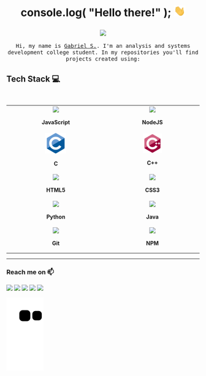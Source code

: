 
 # <p align="center"> console.log( "Hello there!" ); <img src="https://raw.githubusercontent.com/parth-27/parth-27/master/Hi.gif" width="30px"></p>

<p align="center"><img width=50% src="https://media2.giphy.com/media/jM4NGpvx6jZmW93hcZ/giphy.gif?cid=ecf05e47qxppgplgsjmq0kxhk26viej2twmn9stiw4sf7kse&rid=giphy.gif&ct=g"></p>


<p align="center"><samp>Hi, my name is <a href="https://github.com/harry-fruit" target="_blank">Gabriel S.</a>. I'm an analysis and systems development college student. In my repositories you'll find projects created using:</samp></p>

## Tech Stack :computer:

<br>
<table>
<tbody>
 <tr>
<td align="center" width="500px">
<img height=65px src="https://img.icons8.com/color/2x/javascript.png"> 
<p><b>JavaScript<b></p>
</td>

<td align="center" width="500px">
<img height=75px src="https://img.icons8.com/color/2x/nodejs.png"> 
<p><b>NodeJS<b></p>
</td>
</tr>

<tr>
<td align="center">
<img height=55px src="https://raw.githubusercontent.com/devicons/devicon/master/icons/c/c-original.svg">
<p><b>C<b></p>
</td>
 
<td align="center">
<img height="50px" src="https://raw.githubusercontent.com/devicons/devicon/master/icons/cplusplus/cplusplus-original.svg">
<p><b>C++<b></p>
</td>
</tr>

<tr>
<td align="center">
<img height="55px" src="https://img.icons8.com/color/2x/html-5.png">
<p><b>HTML5<b></p>
</td>

<td align="center" >
<img height=55px src="https://img.icons8.com/color/64/000000/css3.png">
<p><b>CSS3</b></p>
</td>
 
<tr>
<td align="center">
<img height=55px src="https://img.icons8.com/color/2x/python.png">
<p><b>Python</b></p>
</td>
 
<td align="center" width="500px">
<img height=65px src="https://img.icons8.com/color/48/000000/java-coffee-cup-logo--v2.png">
<p><b>Java</b></p>
</td>
 
<tr>
<td align="center"> 
<img height=55px src="https://img.icons8.com/color/48/000000/git.png"> 
<p><b>Git<b></p>
</td>
 
<td align="center">
<img height=65px src="https://img.icons8.com/color/96/000000/npm.png"> 
<p><b>NPM</b></p>
</td>

</tbody>
</table>

____

<h3 align="left">Reach me on 📫</h3>
 <div> 
  <a href="https://www.instagram.com/gabrielsantos.jpeg/" target="_blank"><img src="https://img.shields.io/badge/-Instagram-%23E4405F?style=for-the-badge&logo=instagram&logoColor=white" target="_blank"></a>
  <a href = "mailto:gsantos58145@gmail.com"><img src="https://img.shields.io/badge/-Gmail-%23333?style=for-the-badge&logo=gmail&logoColor=white" target="_blank"></a>
  <a href="https://www.linkedin.com/in/gabriel-santos-6ab7b51a8/" target="_blank"><img src="https://img.shields.io/badge/-LinkedIn-%230077B5?style=for-the-badge&logo=linkedin&logoColor=white" target="_blank"></a> 
  <a href="https://gabrielsantoshome.vercel.app" target="_blank"><img src="https://img.shields.io/badge/-My Website-%23E4405F?style=for-the-badge&logo=google&logoColor=white" target="_blank"></a>
    <a href="https://api.whatsapp.com/send?phone=5534999915529&text=Olá! vim pelo GitHub" target="_blank"><img src="https://img.shields.io/badge/WhatsApp-25D366?style=for-the-badge&logo=whatsapp&logoColor=white" target="_blank"></a> 
  
  ![Snake animation](https://github.com/rafaballerini/rafaballerini/blob/output/github-contribution-grid-snake.svg)

</div>
